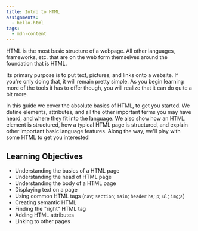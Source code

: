 ```yaml
---
title: Intro to HTML
assignments:
  - hello-html
tags:
  - mdn-content
---
```


HTML is the most basic structure of a webpage. All other languages, frameworks,
etc. that are on the web form themselves around the foundation that is HTML.

Its primary purpose is to put text, pictures, and links onto a website. If
you're only doing that, it will remain pretty simple. As you begin learning more
of the tools it has to offer though, you will realize that it can do quite a bit
more.

In this guide we cover the absolute basics of HTML, to get you started. We
define elements, attributes, and all the other important terms you may have
heard, and where they fit into the language. We also show how an HTML element is
structured, how a typical HTML page is structured, and explain other important
basic language features. Along the way, we'll play with some HTML to get you
interested!

## Learning Objectives

- Understanding the basics of a HTML page
- Understanding the head of HTML page
- Understanding the body of a HTML page
- Displaying text on a page
- Using common HTML tags (`nav`; `section`; `main`; `header` `hX`; `p`; `ul`;
  `img`;`a`)
- Creating semantic HTML
- Finding the "right" HTML tag
- Adding HTML attributes
- Linking to other pages
